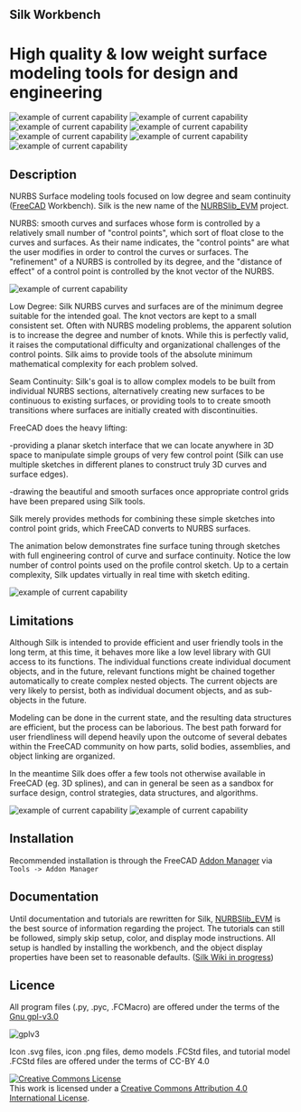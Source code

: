 ## Silk Workbench
# High quality & low weight surface modeling tools for design and engineering

![example of current capability](https://github.com/edwardvmills/Silk/blob/master/Resources/Demo_files/Silk_Front_Page_02.png?raw=true)
![example of current capability](https://github.com/edwardvmills/Silk/blob/master/Resources/Demo_files/Boaty_Mc_Boatface_16_24.bmp?raw=true)
![example of current capability](https://github.com/edwardvmills/Silk/blob/master/Resources/Demo_files/Boaty_Mc_Boatface_15_10.png?raw=true)
![example of current capability](https://github.com/edwardvmills/Silk/blob/master/Resources/Demo_files/5%20sided%20shape_02_03.PNG?raw=true)
![example of current capability](https://github.com/edwardvmills/Silk/blob/master/Resources/Demo_files/CadDivision_16_01.png?raw=true)
![example of current capability](https://github.com/edwardvmills/Silk/blob/master/Resources/Demo_files/CadDivision_19_03.png?raw=true)
![example of current capability](https://github.com/edwardvmills/Silk/blob/master/Resources/Demo_files/CadDivision_Simple_01_11.PNG?raw=true)



## Description
NURBS Surface modeling tools focused on low degree and seam continuity ([FreeCAD](https://www.freecadweb.org/) Workbench). Silk is the new name of the [NURBSlib_EVM](http://edwardvmills.github.io/NURBSlib_EVM/) project.

NURBS: smooth curves and surfaces whose form is controlled by a relatively small number of "control points", which sort of float close to the curves and surfaces. As their name indicates, the "control points" are what the user modifies in order to control the curves or surfaces. The "refinement" of a NURBS is controlled by its degree, and the "distance of effect" of a control point is controlled by the knot vector of the NURBS.

![example of current capability](https://github.com/edwardvmills/Silk/blob/master/Resources/Demo_files/Silk_Demo_03_01.png?raw=true)

Low Degree: Silk NURBS curves and surfaces are of the minimum degree suitable for the intended goal. The knot vectors are kept to a small consistent set. Often with NURBS modeling problems, the apparent solution is to increase the degree and number of knots. While this is perfectly valid, it raises the computational difficulty and organizational challenges of the control points. Silk aims to provide tools of the absolute minimum mathematical complexity for each problem solved.

Seam Continuity: Silk's goal is to allow complex models to be built from individual NURBS sections, alternatively creating new surfaces to be continuous to existing surfaces, or providing tools to to create smooth transitions where surfaces are initially created with discontinuities.

FreeCAD does the heavy lifting:

-providing a planar sketch interface that we can locate anywhere in 3D space to manipulate simple groups of very few control point (Silk can use multiple sketches in different planes to construct truly 3D curves and surface edges).

-drawing the beautiful and smooth surfaces once appropriate control grids have been prepared using Silk tools.

Silk merely provides methods for combining these simple sketches into control point grids, which FreeCAD converts to NURBS surfaces. 

The animation below demonstrates fine surface tuning through sketches with full engineering control of curve and surface continuity. Notice the low number of control points used on the profile control sketch. Up to a certain complexity, Silk updates virtually in real time with sketch editing.

![example of current capability](https://github.com/edwardvmills/Silk/blob/master/Resources/Demo_files/Steering_Wheel_01_01.gif?raw=true)


## Limitations
Although Silk is intended to provide efficient and user friendly tools in the long term, at this time, it behaves more like a low level library with GUI access to its functions. The individual functions create individual document objects, and in the future, relevant functions might be chained together automatically to create complex nested objects. The current objects are very likely to persist, both as individual document objects, and as sub-objects in the future.

Modeling can be done in the current state, and the resulting data structures are efficient, but the process can be laborious. The best path forward for user friendliness will depend heavily upon the outcome of several debates within the FreeCAD community on how parts, solid bodies, assemblies, and object linking are organized.

In the meantime Silk does offer a few tools not otherwise available in FreeCAD (eg. 3D splines), and can in general be seen as a sandbox for surface design, control strategies, data structures, and algorithms.

![example of current capability](https://github.com/edwardvmills/Silk/blob/master/Resources/Demo_files/Steering_Wheel_03_05.png?raw=true)
![example of current capability](https://github.com/edwardvmills/Silk/blob/master/Resources/Demo_files/Steering_Wheel_01_02.png?raw=true)

## Installation
Recommended installation is through the FreeCAD [Addon Manager](https://wiki.freecadweb.org/AddonManager) via `Tools -> Addon Manager`

## Documentation
Until documentation and tutorials are rewritten for Silk, [NURBSlib_EVM](http://edwardvmills.github.io/NURBSlib_EVM/) is the best source of information regarding the project. 
The tutorials can still be followed, simply skip setup, color, and display mode instructions. All setup is handled by installing the workbench, and the object display properties have been set to reasonable defaults. ([Silk Wiki in progress](https://github.com/edwardvmills/Silk/wiki))



## Licence
All program files (.py, .pyc, .FCMacro) are offered under the terms of the [Gnu gpl-v3.0](https://www.gnu.org/licenses/gpl-3.0.en.html)

![gplv3](https://www.gnu.org/graphics/gplv3-127x51.png)

Icon .svg files, icon .png files, demo models .FCStd files, and tutorial model .FCStd files are offered under the terms of CC-BY 4.0

<a rel="license" href="http://creativecommons.org/licenses/by/4.0/"><img alt="Creative Commons License" style="border-width:0" src="https://i.creativecommons.org/l/by/4.0/88x31.png" /></a><br />This work is licensed under a <a rel="license" href="http://creativecommons.org/licenses/by/4.0/">Creative Commons Attribution 4.0 International License</a>.
